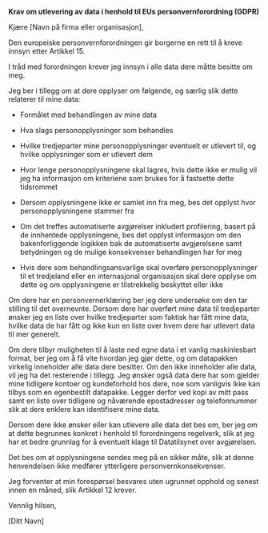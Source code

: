 **Krav om utlevering av data i henhold til EUs personvernforordning (GDPR)**

Kjære [Navn på firma eller organisasjon],

Den europeiske personvernforordningen gir borgerne en rett til å kreve innsyn etter Artikkel 15.

I tråd med forordningen krever jeg innsyn i alle data dere måtte besitte om meg.

Jeg ber i tillegg om at dere opplyser om følgende, og særlig slik dette relaterer til mine data:

- Formålet med behandlingen av mine data

- Hva slags personopplysninger som behandles

- Hvilke tredjeparter mine personopplysninger eventuelt er utlevert til, og hvilke opplysninger som er utlevert dem

- Hvor lenge personopplysningene skal lagres, hvis dette ikke er mulig vil jeg ha informasjon om kriteriene som brukes for å fastsette dette tidsrommet

- Dersom opplysningene ikke er samlet inn fra meg, bes det opplyst hvor personopplysningene stammer fra

- Om det treffes automatiserte avgjørelser inkludert profilering, basert på de innhentede opplysningene, bes det opplyst informasjon om den bakenforliggende logikken bak de automatiserte avgjørelsene samt betydningen og de mulige konsekvenser behandlingen har for meg

- Hvis dere som behandlingsansvarlige skal overføre personopplysninger til et tredjeland eller en internasjonal organisasjon skal dere opplyse om dette og om opplysningene er tilstrekkelig beskyttet eller ikke

Om dere har en personvernerklæring ber jeg dere undersøke om den tar stilling til det overnevnte. Dersom dere har overført mine data til tredjeparter ønsker jeg en liste over hvilke tredjeparter som faktisk har fått mine data, hvilke data de har fått og ikke kun en liste over hvem dere har utlevert data til mer generelt.

Om dere tilbyr muligheten til å laste ned egne data i et vanlig maskinlesbart format, ber jeg om å få vite hvordan jeg gjør dette, og om datapakken virkelig inneholder alle data dere besitter. Om den ikke inneholder alle data, vil jeg ha det resterende i tillegg. Jeg ønsker også data dere har som gjelder mine tidligere kontoer og kundeforhold hos dere, noe som vanligvis ikke kan tilbys som en egenbestilt datapakke. Legger derfor ved kopi av mitt pass samt en liste over tidligere og nåværende epostadresser og telefonnummer slik at dere enklere kan identifisere mine data.

Dersom dere ikke ønsker eller kan utlevere alle data det bes om, ber jeg om at dette begrunnes konkret i henhold til forordningens regelverk, slik at jeg har et bedre grunnlag for å eventuelt klage til Datatilsynet over avgjørelsen.

Det bes om at opplysningene sendes meg på en sikker måte, slik at denne henvendelsen ikke medfører ytterligere personvernkonsekvenser.

Jeg forventer at min forespørsel besvares uten ugrunnet opphold og senest innen en måned, slik Artikkel 12 krever.

Vennlig hilsen,

[Ditt Navn]
